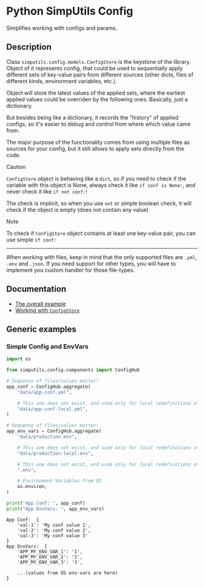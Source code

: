 # Python SimpUtils Config
Simplifies working with configs and params.

## Description
Class `simputils.config.models.ConfigStore` is the keystone of the library.
Object of it represents config, that could be used to sequentially apply different sets of key-value
pairs from different sources (other dicts, files of different kinds, environment variables, etc.).

Object will store the latest values of the applied sets, 
where the earliest applied values could be overriden by the following ones.
Basically, just a dictionary.

But besides being like a dictionary, it records the "history" of applied configs, so it's easier to
debug and control from where which value came from.

The major purpose of the functionality comes from using multiple files as sources for your config,
but it still allows to apply sets directly from the code.

> [!CAUTION]
> `ConfigStore` object is behaving like a `dict`, so if you need to check if
> the variable with this object is None, always check it like `if conf is None:`,
> and never check it like `if not conf:`!
> 
> The check is implicit, so when you use `not` or simple boolean check, it will check if the object
> is empty (does not contain any value)

> [!NOTE]
> To check if `ConfigStore` object contains at least one key-value pair, 
> you can use simple `if conf:`

----

When working with files, keep in mind that the only supported files are `.yml`, `.env` and `.json`.
If you need support for other types, you will have to implement you custom handler for those file-types.

## Documentation
* [The overall example](docs/overall-example.md)
* [Working with `ConfigStore`](docs/working-with-config-store.md)

## Generic examples

### Simple Config and EnvVars

```python
import os

from simputils.config.components import ConfigHub

# Sequence of files/values matter!
app_conf = ConfigHub.aggregate(
	"data/app-conf.yml",

	# This one does not exist, and used only for local redefinitions of developer or stage
	"data/app-conf-local.yml",
)

# Sequence of files/values matter!
app_env_vars = ConfigHub.aggregate(
	"data/production.env",

	# This one does not exist, and used only for local redefinitions of developer or stage
	"data/production-local.env",

	# This one does not exist, and used only for local redefinitions of developer or stage
	".env",

	# Environment Variables from OS
	os.environ,
)

print("App Conf: ", app_conf)
print("App EnvVars: ", app_env_vars)
```

```text
App Conf:  {
    'val-1': 'My conf value 1', 
    'val-2': 'My conf value 2', 
    'val-3': 'My conf value 3'
}
App EnvVars:  {
    'APP_MY_ENV_VAR_1': '1', 
    'APP_MY_ENV_VAR_2': '2', 
    'APP_MY_ENV_VAR_3': '3',
    
    ...(values from OS env-vars are here) 
}
```